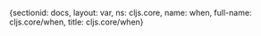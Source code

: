 {sectionid: docs, layout: var, ns: cljs.core, name: when, full-name: cljs.core/when,
  title: cljs.core/when}

